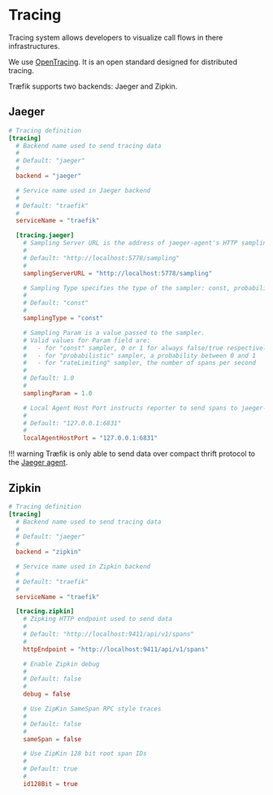 # Tracing

Tracing system allows developers to visualize call flows in there infrastructures.

We use [OpenTracing](http://opentracing.io). It is an open standard designed for distributed tracing.

Træfik supports two backends: Jaeger and Zipkin.

## Jaeger

```toml
# Tracing definition
[tracing]
  # Backend name used to send tracing data
  #
  # Default: "jaeger"
  #
  backend = "jaeger"

  # Service name used in Jaeger backend
  #
  # Default: "traefik"
  #
  serviceName = "traefik"

  [tracing.jaeger]
    # Sampling Server URL is the address of jaeger-agent's HTTP sampling server
    #
    # Default: "http://localhost:5778/sampling"
    #
    samplingServerURL = "http://localhost:5778/sampling"

    # Sampling Type specifies the type of the sampler: const, probabilistic, rateLimiting
    #
    # Default: "const"
    #
    samplingType = "const"

    # Sampling Param is a value passed to the sampler.
    # Valid values for Param field are:
    #   - for "const" sampler, 0 or 1 for always false/true respectively
    #   - for "probabilistic" sampler, a probability between 0 and 1
    #   - for "rateLimiting" sampler, the number of spans per second
    #
    # Default: 1.0
    #
    samplingParam = 1.0

    # Local Agent Host Port instructs reporter to send spans to jaeger-agent at this address
    #
    # Default: "127.0.0.1:6831"
    #
    localAgentHostPort = "127.0.0.1:6831"
```

!!! warning
    Træfik is only able to send data over compact thrift protocol to the [Jaeger agent](https://www.jaegertracing.io/docs/deployment/#agent).

## Zipkin

```toml
# Tracing definition
[tracing]
  # Backend name used to send tracing data
  #
  # Default: "jaeger"
  #
  backend = "zipkin"

  # Service name used in Zipkin backend
  #
  # Default: "traefik"
  #
  serviceName = "traefik"

  [tracing.zipkin]
    # Zipking HTTP endpoint used to send data
    #
    # Default: "http://localhost:9411/api/v1/spans"
    #
    httpEndpoint = "http://localhost:9411/api/v1/spans"

    # Enable Zipkin debug
    #
    # Default: false
    #
    debug = false

    # Use ZipKin SameSpan RPC style traces
    #
    # Default: false
    #
    sameSpan = false

    # Use ZipKin 128 bit root span IDs
    #
    # Default: true
    #
    id128Bit = true
```
